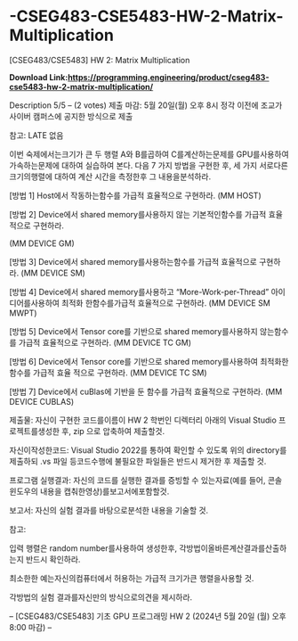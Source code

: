 # -CSEG483-CSE5483-HW-2-Matrix-Multiplication
[CSEG483/CSE5483] HW 2: Matrix Multiplication

**Download Link:https://programming.engineering/product/cseg483-cse5483-hw-2-matrix-multiplication/**

Description
5/5 – (2 votes)
제출 마감: 5월 20일(월) 오후 8시 정각 이전에 조교가 사이버 캠퍼스에 공지한 방식으로 제출

참고: LATE 없음

이번 숙제에서는크기가 큰 두 행렬 A와 B를곱하여 C를계산하는문제를 GPU를사용하여 가속하는문제에 대하여 실습하여 본다. 다음 7 가지 방법을 구현한 후, 세 가지 서로다른 크기의행렬에 대하여 계산 시간을 측정한후 그 내용을분석하라.

[방법 1] Host에서 작동하는함수를 가급적 효율적으로 구현하라. (MM HOST)

[방법 2] Device에서 shared memory를사용하지 않는 기본적인함수를 가급적 효율적으로 구현하라.

(MM DEVICE GM)

[방법 3] Device에서 shared memory를사용하는함수를 가급적 효율적으로 구현하라. (MM DEVICE SM)

[방법 4] Device에서 shared memory를사용하고 “More-Work-per-Thread” 아이디어를사용하여 최적화 한함수를가급적 효율적으로 구현하라. (MM DEVICE SM MWPT)

[방법 5] Device에서 Tensor core를 기반으로 shared memory를사용하지 않는함수를 가급적 효율적으로 구현하라. (MM DEVICE TC GM)

[방법 6] Device에서 Tensor core를 기반으로 shared memory를사용하여 최적화한함수를 가급적 효율 적으로 구현하라. (MM DEVICE TC SM)

[방법 7] Device에서 cuBlas에 기반을 둔 함수를 가급적 효율적으로 구현하라. (MM DEVICE CUBLAS)

제출물: 자신이 구현한 코드를이름이 HW 2 학번인 디렉터리 아래의 Visual Studio 프로젝트를생성한 후, zip 으로 압축하여 제출할것.

자신이작성한코드: Visual Studio 2022를 통하여 확인할 수 있도록 위의 directory를 제출하되 .vs 파일 등코드수행에 불필요한 파일들은 반드시 제거한 후 제출할 것.

프로그램 실행결과: 자신의 코드를 실행한 결과를 증빙할 수 있는자료(예를 들어, 콘솔 윈도우의 내용을 캡춰한영상)를보고서에포함할것.

보고서: 자신의 실험 결과를 바탕으로분석한 내용을 기술할 것.

참고:

입력 행렬은 random number를사용하여 생성한후, 각방법이올바른계산결과를산출하는지 반드시 확인하라.

최소한한 예는자신의컴퓨터에서 허용하는 가급적 크기가큰 행렬을사용할 것.

각방법의 실험 결과를자신만의 방식으로의견을 제시하라.

– [CSEG483/CSE5483] 기초 GPU 프로그래밍 HW 2 (2024년 5월 20일 (월) 오후 8:00 마감) –
